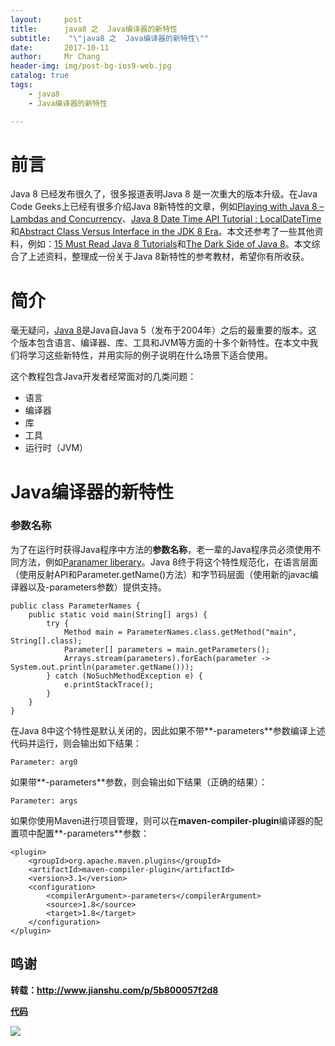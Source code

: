 ```yaml
---
layout:     post
title:     	java8 之  Java编译器的新特性
subtitle:    "\"java8 之  Java编译器的新特性\""
date:       2017-10-11
author:     Mr Chang
header-img: img/post-bg-ios9-web.jpg
catalog: true
tags:
    - java8
    - Java编译器的新特性

---
```


# 前言
  Java 8 已经发布很久了，很多报道表明Java 8 是一次重大的版本升级。在Java Code Geeks上已经有很多介绍Java 8新特性的文章，例如[Playing with Java 8 – Lambdas and Concurrency](https://www.javacodegeeks.com/2014/04/playing-with-java-8-lambdas-and-concurrency.html)、[Java 8 Date Time API Tutorial : LocalDateTime](https://www.javacodegeeks.com/2014/04/java-8-date-time-api-tutorial-localdatetime.html)和[Abstract Class Versus Interface in the JDK 8 Era](https://www.javacodegeeks.com/2014/04/abstract-class-versus-interface-in-the-jdk-8-era.html)。本文还参考了一些其他资料，例如：[15 Must Read Java 8 Tutorials](https://www.javacodegeeks.com/2014/04/15-must-read-java-8-tutorials.html)和[The Dark Side of Java 8](https://www.javacodegeeks.com/2014/04/java-8-friday-the-dark-side-of-java-8.html)。本文综合了上述资料，整理成一份关于Java 8新特性的参考教材，希望你有所收获。
  


# 简介

毫无疑问，[Java 8](http://www.oracle.com/technetwork/java/javase/8u-relnotes-2225394.html)是Java自Java 5（发布于2004年）之后的最重要的版本。这个版本包含语言、编译器、库、工具和JVM等方面的十多个新特性。在本文中我们将学习这些新特性，并用实际的例子说明在什么场景下适合使用。

这个教程包含Java开发者经常面对的几类问题：

* 语言
* 编译器
* 库
* 工具
* 运行时（JVM）  

# Java编译器的新特性
### 参数名称

为了在运行时获得Java程序中方法的**参数名称**，老一辈的Java程序员必须使用不同方法，例如[Paranamer liberary](https://github.com/paul-hammant/paranamer)。Java 8终于将这个特性规范化，在语言层面（使用反射API和Parameter.getName()方法）和字节码层面（使用新的javac编译器以及-parameters参数）提供支持。

	public class ParameterNames {
	    public static void main(String[] args) {
	        try {
	            Method main = ParameterNames.class.getMethod("main", String[].class);
	            Parameter[] parameters = main.getParameters();
	            Arrays.stream(parameters).forEach(parameter -> System.out.println(parameter.getName()));
	        } catch (NoSuchMethodException e) {
	            e.printStackTrace();
	        }
	    }
	}
	
	
在Java 8中这个特性是默认关闭的，因此如果不带**-parameters**参数编译上述代码并运行，则会输出如下结果：

	Parameter: arg0
	
如果带**-parameters**参数，则会输出如下结果（正确的结果）：

	Parameter: args
	
如果你使用Maven进行项目管理，则可以在**maven-compiler-plugin**编译器的配置项中配置**-parameters**参数：

	<plugin>
	    <groupId>org.apache.maven.plugins</groupId>
	    <artifactId>maven-compiler-plugin</artifactId>
	    <version>3.1</version>
	    <configuration>
	        <compilerArgument>-parameters</compilerArgument>
	        <source>1.8</source>
	        <target>1.8</target>
	    </configuration>
	</plugin>

## 鸣谢
**转载：http://www.jianshu.com/p/5b800057f2d8**

**[代码](https://github.com/changdaye/java8/tree/master/src/p3)**

![](https://cdn-blog.oss-cn-beijing.aliyuncs.com/17-10-11/12599252.jpg)
